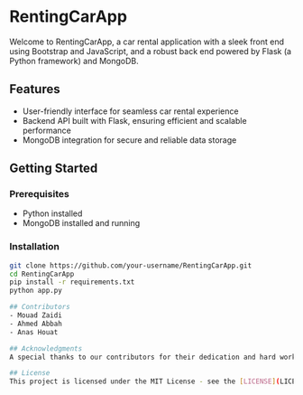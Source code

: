 # RentingCarApp

Welcome to RentingCarApp, a car rental application with a sleek front end using Bootstrap and JavaScript, and a robust back end powered by Flask (a Python framework) and MongoDB.

## Features
- User-friendly interface for seamless car rental experience
- Backend API built with Flask, ensuring efficient and scalable performance
- MongoDB integration for secure and reliable data storage

## Getting Started

### Prerequisites
- Python installed
- MongoDB installed and running

### Installation
```bash
git clone https://github.com/your-username/RentingCarApp.git
cd RentingCarApp
pip install -r requirements.txt
python app.py

## Contributors
- Mouad Zaidi
- Ahmed Abbah
- Anas Houat

## Acknowledgments
A special thanks to our contributors for their dedication and hard work in making RentingCarApp a reality.

## License
This project is licensed under the MIT License - see the [LICENSE](LICENSE) file for details.

